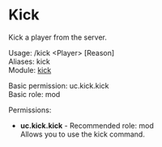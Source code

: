 Kick
====
Kick a player from the server.

Usage: /kick \<Player\> \[Reason\]<br>
Aliases: kick<br>
Module: [kick](../modules/kick.md)<br>

Basic permission: uc.kick.kick<br>
Basic role: mod<br>

Permissions: <br>
* **uc.kick.kick** - Recommended role: mod<br>Allows you to use the kick command.
